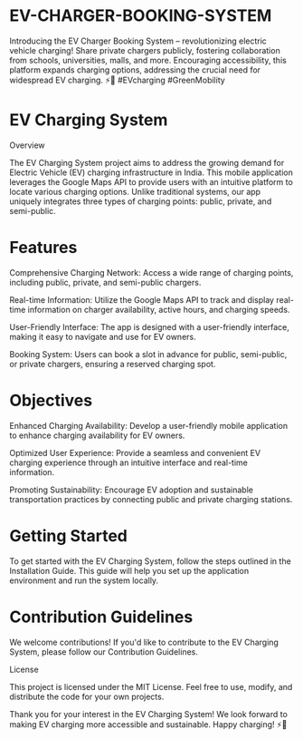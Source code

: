 # EV-CHARGER-BOOKING-SYSTEM

Introducing the EV Charger Booking System – revolutionizing electric vehicle charging! Share private chargers publicly, fostering collaboration from schools, universities, malls, and more. Encouraging accessibility, this platform expands charging options, addressing the crucial need for widespread EV charging. ⚡🔌 #EVcharging #GreenMobility

# EV Charging System

Overview

The EV Charging System project aims to address the growing demand for Electric Vehicle (EV) charging infrastructure in India. This mobile application leverages the Google Maps API to provide users with an intuitive platform to locate various charging options. Unlike traditional systems, our app uniquely integrates three types of charging points: public, private, and semi-public.

# Features

Comprehensive Charging Network: Access a wide range of charging points, including public, private, and semi-public chargers.

Real-time Information: Utilize the Google Maps API to track and display real-time information on charger availability, active hours, and charging speeds.

User-Friendly Interface: The app is designed with a user-friendly interface, making it easy to navigate and use for EV owners.

Booking System: Users can book a slot in advance for public, semi-public, or private chargers, ensuring a reserved charging spot.

# Objectives

Enhanced Charging Availability: Develop a user-friendly mobile application to enhance charging availability for EV owners.

Optimized User Experience: Provide a seamless and convenient EV charging experience through an intuitive interface and real-time information.

Promoting Sustainability: Encourage EV adoption and sustainable transportation practices by connecting public and private charging stations.

# Getting Started

To get started with the EV Charging System, follow the steps outlined in the Installation Guide. This guide will help you set up the application environment and run the system locally.

# Contribution Guidelines

We welcome contributions! If you'd like to contribute to the EV Charging System, please follow our Contribution Guidelines.

License

This project is licensed under the MIT License. Feel free to use, modify, and distribute the code for your own projects.

Thank you for your interest in the EV Charging System! We look forward to making EV charging more accessible and sustainable. Happy charging! ⚡🔌

